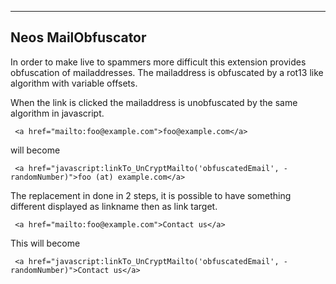 --------------------------------
 Neos MailObfuscator
--------------------------------

In order to make live to spammers more difficult this extension provides obfuscation of mailaddresses. The mailaddress
is obfuscated by a rot13 like algorithm with variable offsets.

When the link is clicked the mailaddress is unobfuscated by the same algorithm in javascript.

```
 <a href="mailto:foo@example.com">foo@example.com</a>
```

will become

```
 <a href="javascript:linkTo_UnCryptMailto('obfuscatedEmail', -randomNumber)">foo (at) example.com</a>
```

The replacement in done in 2 steps, it is possible to have something different displayed as linkname then as
link target.

```
 <a href="mailto:foo@example.com">Contact us</a>
```

This will become

```
 <a href="javascript:linkTo_UnCryptMailto('obfuscatedEmail', -randomNumber)">Contact us</a>
```



